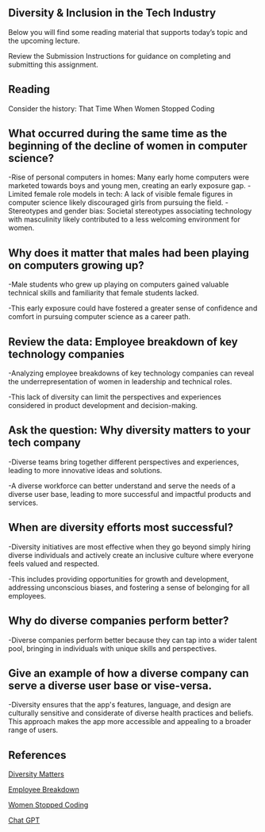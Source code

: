 ## Diversity & Inclusion in the Tech Industry

Below you will find some reading material that supports today’s topic and the upcoming lecture.

Review the Submission Instructions for guidance on completing and submitting this assignment.

## Reading

Consider the history: That Time When Women Stopped Coding

## What occurred during the same time as the beginning of the decline of women in computer science?

-Rise of personal computers in homes: Many early home computers were marketed towards boys and young men, creating an early exposure gap.
-Limited female role models in tech: A lack of visible female figures in computer science likely discouraged girls from pursuing the field.
-Stereotypes and gender bias: Societal stereotypes associating technology with masculinity likely contributed to a less welcoming environment for women.

## Why does it matter that males had been playing on computers growing up?

-Male students who grew up playing on computers gained valuable technical skills and familiarity that female students lacked.

-This early exposure could have fostered a greater sense of confidence and comfort in pursuing computer science as a career path.


## Review the data: Employee breakdown of key technology companies

-Analyzing employee breakdowns of key technology companies can reveal the underrepresentation of women in leadership and technical roles.


-This lack of diversity can limit the perspectives and experiences considered in product development and decision-making.


## Ask the question: Why diversity matters to your tech company
-Diverse teams bring together different perspectives and experiences, leading to more innovative ideas and solutions.

-A diverse workforce can better understand and serve the needs of a diverse user base, leading to more successful and impactful products and services.


## When are diversity efforts most successful?

-Diversity initiatives are most effective when they go beyond simply hiring diverse individuals and actively create an inclusive culture where everyone feels valued and respected.

-This includes providing opportunities for growth and development, addressing unconscious biases, and fostering a sense of belonging for all employees.


## Why do diverse companies perform better?

-Diverse companies perform better because they can tap into a wider talent pool, bringing in individuals with unique skills and perspectives.

## Give an example of how a diverse company can serve a diverse user base or vise-versa.

-Diversity ensures that the app's features, language, and design are culturally sensitive and considerate of diverse health practices and beliefs. This approach makes the app more accessible and appealing to a broader range of users.

## References

[Diversity Matters](https://www.usatoday.com/story/tech/columnist/2015/07/21/why-diversity-matters-your-tech-company/30419871/) 

[Employee Breakdown](https://informationisbeautiful.net/visualizations/diversity-in-tech/) 

[Women Stopped Coding](https://www.npr.org/sections/money/2014/10/21/357629765/when-women-stopped-coding) 

[Chat GPT](https://chat.openai.com/share/5e976e87-6a0a-489e-9019-b10ba406a653)
